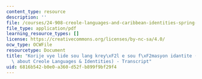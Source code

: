 ```yaml
---
content_type: resource
description: ''
file: /courses/24-908-creole-languages-and-caribbean-identities-spring-2017/6816b542b0e0a360d52fb899f9bf29f4_MIT24_908S17_Misconceptions_Creole_300k.pdf
file_type: application/pdf
learning_resource_types: []
license: https://creativecommons.org/licenses/by-nc-sa/4.0/
ocw_type: OCWFile
resourcetype: Document
title: "Korije vye lide sou lang krey\xF2l e sou f\xF2masyon idantite (Unpacking Misconceptions\
  \ about Creole Languages & Identities) - Transcript"
uid: 6816b542-b0e0-a360-d52f-b899f9bf29f4
---
```

